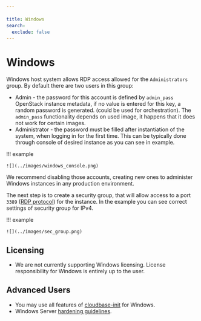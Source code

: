 ```yaml
---

title: Windows
search:
  exclude: false
---
```


# Windows

Windows host system allows RDP access allowed for the `Administrators` group. By default there are two users in this group:

- Admin - the password for this account is defined by `admin_pass` OpenStack instance metadata, if no value is entered for this key, a random password is generated. (could be used for orchestration). The `admin_pass` functionality depends on used image, it happens that it does not work for certain images.
- Administrator - the password must be filled after instantiation of the system, when logging in for the first time. This can be typically done through console of desired instance as you can see in example.

!!! example

    ![](../images/windows_console.png)

We recommend disabling those accounts, creating new ones to administer Windows instances in any production environment.

The next step is to create a security group, that will allow access to a port `3389` ([RDP protocol](https://en.wikipedia.org/wiki/Remote_Desktop_Protocol)) for the instance. In the example you can see correct settings of security group for IPv4.

!!! example

    ![](../images/sec_group.png)

## Licensing

- We are not currently supporting Windows licensing. License responsibility for Windows is entirely up to the user.

## Advanced Users

- You may use all features of [cloudbase-init](https://cloudbase.it/cloudbase-init/) for Windows.
- Windows Server [hardening guidelines](https://security.uconn.edu/server-hardening-standard-windows/).
